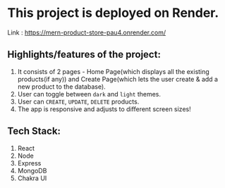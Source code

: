 # This project is deployed on Render.
Link : https://mern-product-store-pau4.onrender.com/

## Highlights/features of the project:
1. It consists of 2 pages - Home Page(which displays all the existing products(if any)) and Create Page(which lets the user create & add a new product to the database).
2. User can toggle between `dark` and `light` themes.
3. User can `CREATE`, `UPDATE`, `DELETE` products.
4. The app is responsive and adjusts to different screen sizes!


## Tech Stack:
1. React
2. Node
3. Express
4. MongoDB
5. Chakra UI
